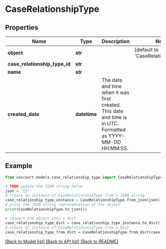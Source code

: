 # CaseRelationshipType


## Properties

Name | Type | Description | Notes
------------ | ------------- | ------------- | -------------
**object** | **str** |  | [default to 'CaseRelationshipType']
**case_relationship_type_id** | **str** |  | 
**name** | **str** |  | 
**created_date** | **datetime** | The date and time when it was first created. This date and time is in UTC. Formatted as YYYY-MM-DD HH:MM:SS. | 

## Example

```python
from unicourt.models.case_relationship_type import CaseRelationshipType

# TODO update the JSON string below
json = "{}"
# create an instance of CaseRelationshipType from a JSON string
case_relationship_type_instance = CaseRelationshipType.from_json(json)
# print the JSON string representation of the object
print(CaseRelationshipType.to_json())

# convert the object into a dict
case_relationship_type_dict = case_relationship_type_instance.to_dict()
# create an instance of CaseRelationshipType from a dict
case_relationship_type_from_dict = CaseRelationshipType.from_dict(case_relationship_type_dict)
```
[[Back to Model list]](../README.md#documentation-for-models) [[Back to API list]](../README.md#documentation-for-api-endpoints) [[Back to README]](../README.md)


